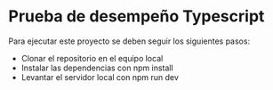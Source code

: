 # Prueba de desempeño Typescript
Para ejecutar este proyecto se deben seguir los siguientes pasos:
- Clonar el repositorio en el equipo local
- Instalar las dependencias con npm install
- Levantar el servidor local con npm run dev
